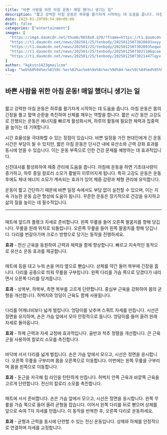 ```yaml
---
title: "바쁜 사람을 위한 아침 운동! 매일 했더니 생기는 일"
description: "짧고 강력한 아침 운동은 하루를 활기차게 시작하는 데 도움을 줍니다. 아침 운동은 몸의 긴장을 풀고 혈액 순환을 촉진하여 신체를 깨우는 역할을 합니다. 짧은 시간 동안 고강도로 진행되는 운동은 에너지를 빠르게 활성화시켜, 하루의 활동에 필요한 체력과 집중력을 높이는 데"
date: 2025-01-29T09:54:00+09:00
draft: false
categories: ["entertainment"]
images: [
  "https://img4.daumcdn.net/thumb/R658x0.q70/?fname=https://t1.daumcdn.net/news/202501/25/tenbody/20250125073020404ykiq.jpg"
  "https://t1.daumcdn.net/news/202501/25/tenbody/20250125073020693seyy.gif"
  "https://t1.daumcdn.net/news/202501/25/tenbody/20250125073020935eqwv.gif"
  "https://t1.daumcdn.net/news/202501/25/tenbody/20250125073021186qcae.gif"
  "https://t1.daumcdn.net/news/202501/25/tenbody/20250125073021447lqyv.gif"
]
author: "kgkstn1423gmailcom"
slug: "%eb%b0%94%ec%81%9c-%ec%82%ac%eb%9e%8c%ec%9d%84-%ec%9c%84%ed%95%9c-%ec%95%84%ec%b9%a8-%ec%9a%b4%eb%8f%99-%eb%a7%a4%ec%9d%bc-%ed%96%88%eb%8d%94%eb%8b%88-%ec%83%9d%ea%b8%b0%eb%8a%94-%ec%9d%bc-2"
---
```


<h2 >바쁜 사람을 위한 아침 운동! 매일 했더니 생기는 일</h2> <figure ><img src="https://img4.daumcdn.net/thumb/R658x0.q70/?fname=https://t1.daumcdn.net/news/202501/25/tenbody/20250125073020404ykiq.jpg" alt=""/></figure> <p>짧고 강력한 아침 운동은 하루를 활기차게 시작하는 데 도움을 줍니다. 아침 운동은 몸의 긴장을 풀고 혈액 순환을 촉진하여 신체를 깨우는 역할을 합니다. 짧은 시간 동안 고강도로 진행되는 운동은 에너지를 빠르게 활성화시켜, 하루의 활동에 필요한 체력과 집중력을 높이는 데 기여합니다.</p> <p>시간 효율성을 극대화할 수 있는 장점이 있습니다. 바쁜 일정을 가진 현대인에게 긴 운동 시간은 부담이 될 수 있지만, 짧은 아침 운동은 단시간 내에 유산소와 근력 강화 효과를 동시에 얻을 수 있습니다. 이는 운동 부족으로 인한 건강 문제를 예방하는 데 효과적입니다.</p> <p>신진대사를 활성화하여 체중 관리에 도움을 줍니다. 아침에 운동을 하면 기초대사량이 증가하고, 하루 종일 칼로리 소모가 활발히 이루어지게 됩니다. 특히 고강도 운동은 운동 후에도 체내 에너지 소모가 계속되는 효과가 있어 체중 감량과 체형 관리에 유익합니다.</p> <p>운동이 짧고 간단하기 때문에 바쁜 일정 속에서도 부담 없이 실천할 수 있으며, 이는 지속 가능한 운동 습관 형성에 도움이 됩니다. 꾸준한 운동은 장기적으로 건강을 유지하고 삶의 질을 높이는 데 필수적입니다.</p> <hr /> <figure ><img src="https://t1.daumcdn.net/news/202501/25/tenbody/20250125073020693seyy.gif" alt=""/></figure> <p>매트에 엎드려 플랭크 자세로 준비합니다. 왼쪽 무릎을 들어 오른쪽 팔꿈치를 향해 당깁니다. 무릎을 원래 위치로 되돌립니다. 오른쪽 무릎을 들어 왼쪽 팔꿈치를 향해 당깁니다. 다리를 번갈아가며 크로스 방향으로 당기는 동작을 진행하세요.</p> <p><strong>효과</strong> - 전신 근육을 동원하여 근력과 체력을 함께 향상합니다. 빠르고 지속적인 동작으로 유산소 운동 효과를 제공합니다.</p> <figure ><img src="https://t1.daumcdn.net/news/202501/25/tenbody/20250125073020935eqwv.gif" alt=""/></figure> <p>매트에 등을 대고 누워 손을 머리 옆으로 뻗습니다. 상체를 약간 들어 복부에 긴장을 줍니다. 다리를 공중으로 띄워 무릎을 구부립니다. 왼쪽 다리를 가슴 쪽으로 당겼다가 내리면서 오른쪽 다리를 당겨줍니다.</p> <p><strong>효과</strong> - 상복부, 하복부, 측면 복부를 고르게 단련합니다. 중심부 근육을 강화하여 몸의 균형을 개선합니다. 허벅지와 엉덩이 근육도 함께 사용됩니다.</p> <figure ><img src="https://t1.daumcdn.net/news/202501/25/tenbody/20250125073021186qcae.gif" alt=""/></figure> <p>다리를 어깨너비보다 넓게 벌립니다. 엉덩이를 낮추며 스쿼트 자세를 만듭니다. 시선은 정면을 유지하며, 손은 가슴 앞에서 모아 안정적으로 둡니다. 엉덩이를 들어 올려 원래 자세로 돌아옵니다.</p> <p><strong>효과</strong> - 하체 근력과 자세 교정에 효과적입니다. 골반과 척추 정렬을 개선합니다. 큰 근육군을 사용하여 칼로리 소모를 촉진합니다.</p> <figure ><img src="https://t1.daumcdn.net/news/202501/25/tenbody/20250125073021447lqyv.gif" alt=""/></figure> <p>바닥에 서서 다리를 넓게 벌립니다. 손은 가슴 앞에서 모으고, 시선은 정면을 응시합니다. 오른쪽 무릎을 구부리며 몸을 오른쪽으로 이동합니다. 이번에는 왼쪽 무릎을 구부리며 몸을 왼쪽으로 이동합니다.</p> <p><strong>효과</strong> - 둔근을 자극해 힙 라인을 탄탄하게 만듭니다. 허벅지 안쪽 근육과 바깥쪽 근육을 고르게 단련합니다. 전신의 칼로리 소모를 촉진합니다.</p> <figure ><img src="https://t1.daumcdn.net/news/202501/25/tenbody/20250125073021808jifq.gif" alt=""/></figure> <p>매트에 서서 준비합니다. 손은 가슴 앞에서 모으고, 시선은 정면을 응시합니다. 왼쪽 무릎을 가슴 쪽으로 들어 올려 균형을 잡습니다. 이어서 왼쪽 다리를 뒤로 뻗으며 상체를 앞으로 숙여 T자 자세를 만듭니다. 이 동작을 반복한 후, 오른쪽 다리로 운동하세요.</p> <p><strong>효과</strong> - 균형과 근력을 동시에 단련할 수 있는 전신 운동입니다. 상체와 하체를 안정적으로 연결하며 자세를 교정합니다.</p>